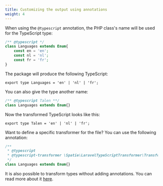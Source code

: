 ```yaml
---
title: Customizing the output using annotations
weight: 4
---
```


When using the `@typescript` annotation, the PHP class's name will be used for the TypeScript type:

```php
/** @typescript */
class Languages extends Enum{
    const en = 'en';
    const nl = 'nl';
    const fr = 'fr';
}
```

The package will produce the following TypeScript:

```tsx
export type Languages = 'en' | 'nl' | 'fr';
```

You can also give the type another name:

```php
/** @typescript Talen **/
class Languages extends Enum{}
```

Now the transformed TypeScript looks like this:

```tsx
export type Talen = 'en' | 'nl' | 'fr';
```

Want to define a specific transformer for the file? You can use the following annotation:

```php
/** 
 * @typescript
 * @typescript-transformer \Spatie\LaravelTypeScriptTransformer\Transformers\SpatieEnumTransformer
 */
class Languages extends Enum{}
```

It is also possible to transform types without adding annotations. You can read more about it [here](https://docs.spatie.be/typescript-transformer/v1/usage/collectors/).
